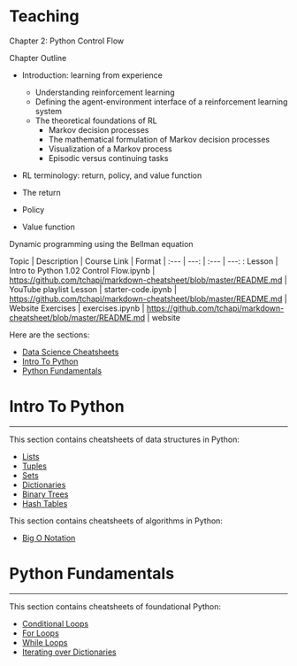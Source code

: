 # Teaching


Chapter 2: Python Control Flow 

Chapter Outline

* Introduction: learning from experience

  * Understanding reinforcement learning
  * Defining the agent-environment interface of a reinforcement learning system
  * The theoretical foundations of RL
    * Markov decision processes
    * The mathematical formulation of Markov decision processes
    * Visualization of a Markov process
    * Episodic versus continuing tasks
    
* RL terminology: return, policy, and value function

 * The return
 * Policy
 * Value function

Dynamic programming using the Bellman equation

Topic  | Description | Course Link | Format
| :--- | ---: | :--- | ---: :
Lesson  | Intro to Python 1.02 Control Flow.ipynb | https://github.com/tchapi/markdown-cheatsheet/blob/master/README.md | YouTube playlist 
Lesson  |  starter-code.ipynb | https://github.com/tchapi/markdown-cheatsheet/blob/master/README.md | Website
Exercises  | exercises.ipynb | https://github.com/tchapi/markdown-cheatsheet/blob/master/README.md | website


Here are the sections:

* [Data Science Cheatsheets](https://github.com/tchapi/markdown-cheatsheet/blob/master/README.md)
* [Intro To Python](https://github.com/tchapi/markdown-cheatsheet/blob/master/README.md)
* [Python Fundamentals](https://github.com/tchapi/markdown-cheatsheet/blob/master/README.md)


# Intro To Python
------------------------------------------------------------------------------------------------------------------------------
This section contains cheatsheets of data structures in Python:

* [Lists](https://github.com/tchapi/markdown-cheatsheet/blob/master/README.md)
* [Tuples](https://github.com/tchapi/markdown-cheatsheet/blob/master/README.md)
* [Sets](https://github.com/tchapi/markdown-cheatsheet/blob/master/README.md)
* [Dictionaries](https://github.com/tchapi/markdown-cheatsheet/blob/master/README.md)
* [Binary Trees](https://github.com/tchapi/markdown-cheatsheet/blob/master/README.md)
* [Hash Tables](https://github.com/tchapi/markdown-cheatsheet/blob/master/README.md)

This section contains cheatsheets of algorithms in Python:

* [Big O Notation](https://github.com/tchapi/markdown-cheatsheet/blob/master/README.md)

# Python Fundamentals
------------------------------------------------------------------------------------------------------------------------------
This section contains cheatsheets of foundational Python:

* [Conditional Loops](https://github.com/tchapi/markdown-cheatsheet/blob/master/README.md)
* [For Loops](https://github.com/tchapi/markdown-cheatsheet/blob/master/README.md)
* [While Loops](https://github.com/tchapi/markdown-cheatsheet/blob/master/README.md)
* [Iterating over Dictionaries](https://github.com/tchapi/markdown-cheatsheet/blob/master/README.md)
